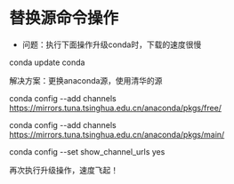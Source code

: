 # 替换源命令操作
* 问题：执行下面操作升级conda时，下载的速度很慢

conda update conda

解决方案：更换anaconda源，使用清华的源

conda config --add channels https://mirrors.tuna.tsinghua.edu.cn/anaconda/pkgs/free/

conda config --add channels https://mirrors.tuna.tsinghua.edu.cn/anaconda/pkgs/main/

conda config --set show_channel_urls yes

再次执行升级操作，速度飞起！
